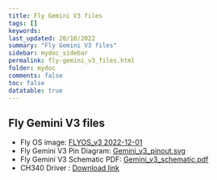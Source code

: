 ```yaml
---
title: Fly Gemini V3 files
tags: []
keywords: 
last_updated: 20/10/2022
summary: "Fly Gemini V3 files"
sidebar: mydoc_sidebar
permalink: fly-gemini_v3_files.html
folder: mydoc
comments: false
toc: false
datatable: true
---
```

## Fly Gemini V3 files

- Fly OS image: [FLYOS_v3 2022-12-01](https://cdn.mellow.klipper.cn/IMG/Build/FLY-v3.0_Flygemini_bullseye_current_5.10.85.img.xz)
- Fly Gemini V3 Pin Diagram: [Gemini_v3_pinout.svg](https://github.com/Mellow-3D/Fly-Gemini-V3/blob/main/Hardware/Gemini_v3_pinout.svg)
- Fly Gemini V3 Schematic PDF: [Gemini_v3_schematic.pdf](https://github.com/Mellow-3D/Fly-Gemini-V3/blob/main/Hardware/Gemini_v3_schematic.pdf)
- CH340 Driver : [Download link](http://www.wch-ic.com/downloads/CH341SER_ZIP.html)
